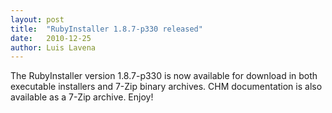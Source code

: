 ```yaml
---
layout: post
title:  "RubyInstaller 1.8.7-p330 released"
date:   2010-12-25
author: Luis Lavena
---
```

The RubyInstaller version 1.8.7-p330 is now available for download in both executable installers and 7-Zip binary archives. CHM documentation is also available as a 7-Zip archive. Enjoy!
